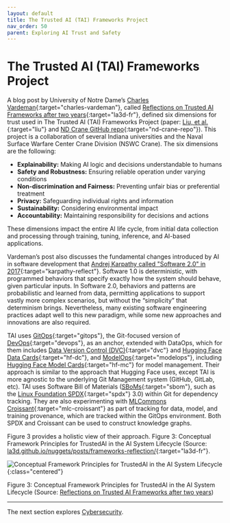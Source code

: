 ```yaml
---
layout: default
title: The Trusted AI (TAI) Frameworks Project
nav_order: 50
parent: Exploring AI Trust and Safety
---
```


# The Trusted AI (TAI) Frameworks Project


A blog post by University of Notre Dame’s [Charles Vardeman](https://crc.nd.edu/about/people/charles-vardeman/){:target="charles-vardeman"}, called [Reflections on Trusted AI Frameworks after two years](https://la3d.github.io/nuggets/posts/frameworks-reflection/){:target="la3d-fr"}, defined six dimensions for trust used in The Trusted AI (TAI) Frameworks Project (paper: [Liu, et al.](https://dl.acm.org/doi/10.1145/3546872){:target="liu"} and [ND Crane GitHub repo](https://github.com/nd-crane){:target="nd-crane-repo"}).  This project is a collaboration of several Indiana universities and the Naval Surface Warfare Center Crane Division (NSWC Crane). The six dimensions are the following:

* **Explainability:** Making AI logic and decisions understandable to humans
* **Safety and Robustness:** Ensuring reliable operation under varying conditions
* **Non-discrimination and Fairness:** Preventing unfair bias or preferential treatment
* **Privacy:** Safeguarding individual rights and information
* **Sustainability:** Considering environmental impact
* **Accountability:** Maintaining responsibility for decisions and actions

These dimensions impact the entire AI life cycle, from initial data collection and processing through training, tuning, inference, and AI-based applications. 

Vardeman’s post also discusses the fundamental changes introduced by AI in software development that [Andrej Karpathy called "Software 2.0" in 2017](https://la3d.github.io/nuggets/posts/frameworks-reflection/#ref-karpathy2017software){:target="karpathy-reflect"}. Software 1.0 is deterministic, with programmed behaviors that specify exactly how the system should behave, given particular inputs. In Software 2.0, behaviors and patterns are probabilistic and learned from data, permitting applications to support vastly more complex scenarios, but without the “simplicity” that determinism brings. Nevertheless, many existing software engineering practices adapt well to this new paradigm, while some new approaches and innovations are also required. 

TAI uses [GitOps](https://en.wikipedia.org/wiki/DevOps#GitOps){:target="gitops"}, the Git-focused version of [DevOps](https://en.wikipedia.org/wiki/DevOps){:target="devops"}, as an anchor, extended with DataOps, which for them includes [Data Version Control (DVC)](https://dvc.org/){:target="dvc"} and [Hugging Face Data Cards](https://huggingface.co/docs/hub/en/datasets-cards){:target="hf-dc"}, and [ModelOps](https://en.wikipedia.org/wiki/ModelOps){:target="modelops"}, including [Hugging Face Model Cards](https://huggingface.co/docs/hub/en/model-cards){:target="hf-mc"} for model management. Their approach is similar to the approach that Hugging Face uses, except TAI is more agnostic to the underlying Git Management system (GitHub, GitLab, etc). TAI uses Software Bill of Materials ([SBoMs](https://www.cisa.gov/sbom){:target="sbom"}, such as the [Linux Foundation SPDX](https://spdx.dev/){:target="spdx"} 3.0) within Git for dependency tracking. They are also experimenting with [MLCommons Croissant](https://mlcommons.org/working-groups/data/croissant/){:target="mlc-croissant"} as part of tracking for data, model, and training provenance, which are tracked within the GitOps environment. Both SPDX and Croissant can be used to construct knowledge graphs.

Figure 3 provides a holistic view of their approach.
Figure 3: Conceptual Framework Principles for TrustedAI in the AI System Lifecycle (Source: [la3d.github.io/nuggets/posts/frameworks-reflection/](https://la3d.github.io/nuggets/posts/frameworks-reflection/){:target="la3d-fr"}.

![Conceptual Framework Principles for TrustedAI in the AI System Lifecycle]({{site.baseurl}}/assets/images/4x4-circle-template_TAI_4-2023.png){:class="centered"}

<p class="caption">Figure 3: Conceptual Framework Principles for TrustedAI in the AI System Lifecycle (Source: <a href="https://la3d.github.io/nuggets/posts/frameworks-reflection/" target="la3d-fr">Reflections on Trusted AI Frameworks after two years</a>)
</p>

---

The next section explores [Cybersecurity]({{site.baseurl}}/exploring/cybersecurity).
